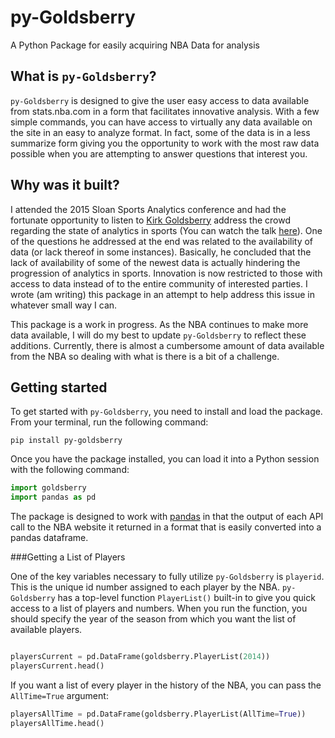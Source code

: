 # py-Goldsberry
A Python Package for easily acquiring NBA Data for analysis

## What is `py-Goldsberry`?

`py-Goldsberry` is designed to give the user easy access to data available from stats.nba.com in a form that facilitates innovative analysis. With a few simple commands, you can have access to virtually any data available on the site in an easy to analyze format. In fact, some of the data is in a less summarize form giving you the opportunity to work with the most raw data possible when you are attempting to answer questions that interest you.

## Why was it built?

I attended the 2015 Sloan Sports Analytics conference and had the fortunate opportunity to listen to [Kirk Goldsberry](http://twitter.com/kirkgoldsberry) address the crowd regarding the state of analytics in sports (You can watch the talk [here](https://www.youtube.com/watch?v=wLf2hLHlFI8)). One of the questions he addressed at the end was related to the availability of data (or lack thereof in some instances). Basically, he concluded that the lack of availability of some of the newest data is actually hindering the progression of analytics in sports. Innovation is now restricted to those with access to data instead of to the entire community of interested parties. I wrote (am writing) this package in an attempt to help address this issue in whatever small way I can. 


This package is a work in progress. As the NBA continues to make more data available, I will do my best to update `py-Goldsberry` to reflect these additions. Currently, there is almost a cumbersome amount of data available from the NBA so dealing with what is there is a bit of a challenge. 

## Getting started
To get started with `py-Goldsberry`, you need to install and load the package. From your terminal, run the following command:

```
pip install py-goldsberry
```

Once you have the package installed, you can load it into a Python session with the following command:

```python
import goldsberry
import pandas as pd
```

The package is designed to work with [pandas](http://pandas.pydata.org/) in that the output of each API call to the NBA website it returned in a format that is easily converted into a pandas dataframe. 

###Getting a List of Players

One of the key variables necessary to fully utilize `py-Goldsberry` is `playerid`. This is the unique id number assigned to each player by the NBA. `py-Goldsberry` has a top-level function `PlayerList()` built-in to give you quick access to a list of players and numbers. When you run the function, you should specify the year of the season from which you want the list of available players. 

```python

playersCurrent = pd.DataFrame(goldsberry.PlayerList(2014))
playersCurrent.head()
```

If you want a list of every player in the history of the NBA, you can pass the `AllTime=True` argument:

```python
playersAllTime = pd.DataFrame(goldsberry.PlayerList(AllTime=True))
playersAllTime.head()
```